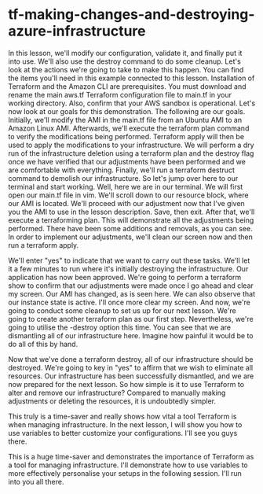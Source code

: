 # tf-making-changes-and-destroying-azure-infrastructure

In this lesson, we'll modify our configuration, validate it, and finally put it into use.
We'll also use the destroy command to do some cleanup.
Let's look at the actions we're going to take to make this happen.
You can find the items you'll need in this example connected to this lesson.
Installation of Terraform and the Amazon CLI are prerequisites.
You must download and rename the main aws.tf Terraform configuration file to main.tf in your working directory.
Also, confirm that your AWS sandbox is operational.
Let's now look at our goals for this demonstration.
The following are our goals.
Initially, we'll modify the AMI in the main.tf file from an Ubuntu AMI to an Amazon Linux AMI.
Afterwards, we'll execute the terraform plan command to verify the modifications being performed.
Terraform apply will then be used to apply the modifications to your infrastructure.
We will perform a dry run of the infrastructure deletion using a terraform plan and the destroy flag once we have verified that our adjustments have been performed and we are comfortable with everything.
Finally, we'll run a terraform destruct command to demolish our infrastructure.
So let's jump over here to our terminal and start working.
Well, here we are in our terminal.
We will first open our main.tf file in vim.
We'll scroll down to our resource block, where our AMI is located.
We'll proceed with our adjustment now that I've given you the AMI to use in the lesson description.
Save, then exit.
After that, we'll execute a terraforming plan.
This will demonstrate all the adjustments being performed.
There have been some additions and removals, as you can see.
In order to implement our adjustments, we'll clean our screen now and then run a terraform apply.

We'll enter "yes" to indicate that we want to carry out these tasks.
We'll let it a few minutes to run where it's initially destroying the infrastructure.
Our application has now been approved.
We're going to perform a terraform show to confirm that our adjustments were made once I go ahead and clear my screen.
Our AMI has changed, as is seen here.
We can also observe that our instance state is active.
I'll once more clear my screen.
And now, we're going to conduct some cleanup to set us up for our next lesson.
We're going to create another terraform plan as our first step.
Nevertheless, we're going to utilise the -destroy option this time.
You can see that we are dismantling all of our infrastructure here.
Imagine how painful it would be to do all of this by hand.

Now that we've done a terraform destroy, all of our infrastructure should be destroyed.
We're going to key in "yes" to affirm that we wish to eliminate all resources.
Our infrastructure has been successfully dismantled, and we are now prepared for the next lesson.
So how simple is it to use Terraform to alter and remove our infrastructure?
Compared to manually making adjustments or deleting the resources, it is undoubtedly simpler.

This truly is a time-saver
and really shows how vital a tool Terraform is
when managing infrastructure.
In the next lesson,
I will show you how to use variables
to better customize your configurations.
I'll see you guys there.

This is a huge time-saver and demonstrates the importance of Terraform as a tool for managing infrastructure.
I'll demonstrate how to use variables to more effectively personalise your setups in the following session.
I'll run into you all there.

